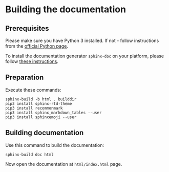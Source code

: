 # Building the documentation

## Prerequisites

Please make sure you have Python 3 installed. If not - follow instructions from the [official Python page](https://www.python.org/downloads/).

To install the documentation generator `sphinx-doc` on your platform, please follow [these instructions](https://www.sphinx-doc.org/en/master/usage/installation.html).

## Preparation

Execute these commands:

```
sphinx-build -b html . builddir
pip3 install sphinx-rtd-theme
pip3 install recommonmark
pip3 install sphinx_markdown_tables --user
pip3 install sphinxemoji --user
```

## Building documentation

Use this command to build the documentation:

```
sphinx-build doc html
```

Now open the documentation at `html/index.html` page.
